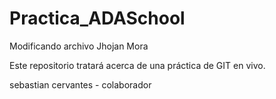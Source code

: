 # Practica_ADASchool







Modificando archivo Jhojan Mora

Este repositorio tratará acerca de una práctica de GIT en vivo.




 sebastian cervantes - colaborador


